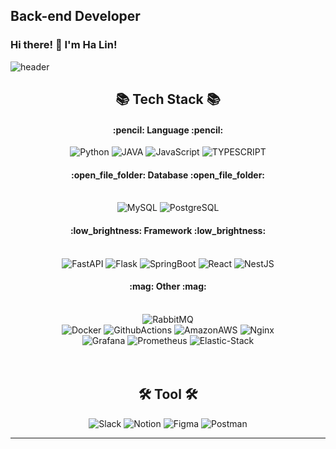 ## Back-end Developer
### Hi there! 👋 I'm Ha Lin!


![header](https://capsule-render.vercel.app/api?type=waving&color=3178C6&text=Halin's&nbsp;Profile&height=150&animation=fadeIn&fontAlignY=35&fontSize=40)

<div align="center">
  <h2>📚 Tech Stack 📚</h2>
  <h4>:pencil: Language :pencil:</h4>
  <img alt="Python" src ="https://img.shields.io/badge/python-3776AB?&style=for-the-badge&logo=python&logoColor=white"/>
  <img alt="JAVA" src ="https://img.shields.io/badge/java-007396?&style=for-the-badge&logo=java&logoColor=white"/>
  <img alt="JavaScript" src ="https://img.shields.io/badge/JavaScript-007396?&style=for-the-badge&logo=JavaScript&logoColor=white"/>
  <img alt="TYPESCRIPT" src ="https://img.shields.io/badge/TypeScript-3178C6.svg?&style=for-the-badge&logo=TypeScript&logoColor=white"/>
  <h4>:open_file_folder: Database :open_file_folder:</h4>
  <br/>
  <img alt="MySQL" src ="https://img.shields.io/badge/MySQL-F80000?&style=for-the-badge&logo=MySQL&logoColor=white"/>
  <img alt="PostgreSQL" src ="https://img.shields.io/badge/PostgreSQL-47A248?&style=for-the-badge&logo=PostgreSQL&logoColor=white"/>
  <h4>:low_brightness: Framework :low_brightness:</h4>
  <br/>
  <img alt="FastAPI" src ="https://img.shields.io/badge/FastAPI-009688?&style=for-the-badge&logo=FastAPI&logoColor=white"/>
  <img alt="Flask" src ="https://img.shields.io/badge/flask-000000?&style=for-the-badge&logo=flask&logoColor=white"/>
  <img alt="SpringBoot" src ="https://img.shields.io/badge/SpringBoot-6DB33F?&style=for-the-badge&logo=SpringBoot&logoColor=white"/>
  <img alt="React" src ="https://img.shields.io/badge/React-61DAFB?&style=for-the-badge&logo=React&logoColor=white"/>
  <img alt="NestJS" src ="https://img.shields.io/badge/NestJS-ED2748?&style=for-the-badge&logo=NestJS&logoColor=white"/>

  <h4>:mag: Other :mag:</h4>
  <br/>
  <img alt="RabbitMQ" src ="https://img.shields.io/badge/RabbitMQ-FF6600?&style=for-the-badge&logo=RabbitMQ&logoColor=white"/>
  <br/>
  <img alt="Docker" src ="https://img.shields.io/badge/Docker-2496ED.svg?&style=for-the-badge&logo=Docker&logoColor=white"/>
  <img alt="GithubActions" src ="https://img.shields.io/badge/GithubActions-2088FF.svg?&style=for-the-badge&logo=GithubActions&logoColor=white"/>
  <img alt="AmazonAWS" src ="https://img.shields.io/badge/AWS-FF9900.svg?&style=for-the-badge&logo=AmazonAWS&logoColor=white"/>
  <img alt="Nginx" src ="https://img.shields.io/badge/NGINX-009639?&style=for-the-badge&logo=NGINX&logoColor=white"/>
  <br/>
  <img alt="Grafana" src ="https://img.shields.io/badge/Grafana-F46800?&style=for-the-badge&logo=Grafana&logoColor=white"/>
  <img alt="Prometheus" src ="https://img.shields.io/badge/Prometheus-E6522C?&style=for-the-badge&logo=AmazonAWS&logoColor=white"/>
  <img alt="Elastic-Stack" src ="https://img.shields.io/badge/Elastic_Stack-005571?&style=for-the-badge&logo=Elastic-Stack&logoColor=white"/>
  <br/>
  <br/>
  <br/>
  <h2>🛠 Tool 🛠</h2>
  <img alt="Slack" src ="https://img.shields.io/badge/Slack-4A154B.svg?&style=for-the-badge&logo=Slack&logoColor=white"/>
  <img alt="Notion" src ="https://img.shields.io/badge/Notion-000000.svg?&style=for-the-badge&logo=Notion&logoColor=white"/>
  <img alt="Figma" src ="https://img.shields.io/badge/Figma-F24E1E.svg?&style=for-the-badge&logo=Figma&logoColor=white"/>
  <img alt="Postman" src ="https://img.shields.io/badge/PostMan-FF6C37.svg?&style=for-the-badge&logo=Postman&logoColor=white"/>
</div>
<hr/>
<br/>

<p align="center">


</p>


<!--
**kimhalin/kimhalin** is a ✨ _special_ ✨ repository because its `README.md` (this file) appears on your GitHub profile.

Here are some ideas to get you started:

- 🔭 I’m currently working on ...
- 🌱 I’m currently learning ...
- 👯 I’m looking to collaborate on ...
- 🤔 I’m looking for help with ...
- 💬 Ask me about ...
- 📫 How to reach me: ...
- 😄 Pronouns: ...
- ⚡ Fun fact: ...
-->
